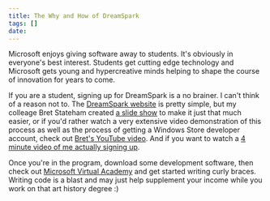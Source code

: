 ```yaml
---
title: The Why and How of DreamSpark
tags: []
date: 
---
```


Microsoft enjoys giving software away to students. It's obviously in everyone's best interest. Students get cutting edge technology and Microsoft gets young and hypercreative minds helping to shape the course of innovation for years to come.

If you are a student, signing up for DreamSpark is a no brainer. I can't think of a reason not to. The [DreamSpark website](http://www.dreamspark.com) is pretty simple, but my colleage Bret Stateham created [a slide show](http://1drv.ms/1oHc5cc) to make it just that much easier, or if you'd rather watch a very extensive video demonstration of this process as well as the process of getting a Windows Store developer account, check out [Bret's YouTube video](http://aka.ms/stusuvid). And if you want to watch a [4 minute video of me actually signing up](http://1drv.ms/1lOFcEY).

Once you're in the program, download some development software, then check out [Microsoft Virtual Academy](http://mva.ms) and get started writing curly braces. Writing code is a blast and may just help supplement your income while you work on that art history degree :)

 